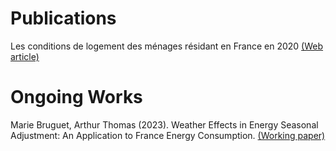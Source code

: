 # Publications
Les conditions de logement des ménages résidant en France en 2020 [(Web article)](https://www.statistiques.developpement-durable.gouv.fr/les-conditions-de-logement-des-menages-residant-en-france-en-2020?rubrique=54&dossier=1050)

# Ongoing Works
Marie Bruguet, Arthur Thomas (2023). Weather Effects in Energy Seasonal Adjustment: An Application to France Energy Consumption.
[(Working paper)](https://www.chaireeconomieduclimat.org/wp-content/uploads/2024/10/WP-2024-05.pdf)

